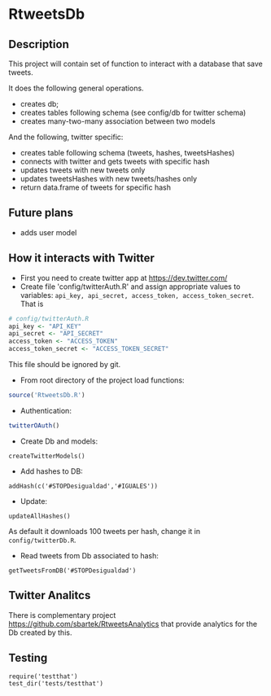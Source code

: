 # RtweetsDb


## Description

This project will contain set of function to interact with a database
that save tweets.

It does the following general operations.


* creates db;
* creates tables following schema (see config/db for twitter schema)
* creates many-two-many association between two models

And the following, twitter specific:

* creates table following schema (tweets, hashes, tweetsHashes)
* connects with twitter and gets tweets with specific hash
* updates tweets with new tweets only 
* updates tweetsHashes with new tweets/hashes only
* return data.frame of tweets for specific hash

## Future plans

* adds user model

## How it interacts with Twitter

* First you need to create twitter app at https://dev.twitter.com/
* Create file 'config/twitterAuth.R' and assign appropriate values to variables: 
`api_key, api_secret, access_token, access_token_secret`. That is
```R
# config/twitterAuth.R
api_key <- "API_KEY"
api_secret <- "API_SECRET"
access_token <- "ACCESS_TOKEN"
access_token_secret <- "ACCESS_TOKEN_SECRET"
```
This file should be ignored by git.
* From root directory of the project load functions:
```R
source('RtweetsDb.R')
```
* Authentication:
```R
twitterOAuth()
```
* Create Db and models:
```
createTwitterModels()
```
* Add hashes to DB:
```
addHash(c('#STOPDesigualdad','#IGUALES'))
```
* Update:
```
updateAllHashes()
```
As default it downloads 100 tweets per hash, change it in
`config/twitterDb.R`.
* Read tweets from Db associated to hash:
```
getTweetsFromDB('#STOPDesigualdad')
```

## Twitter Analitcs

There is complementary project https://github.com/sbartek/RtweetsAnalytics
that provide analytics for the Db created by this.

## Testing

    require('testthat')
    test_dir('tests/testthat')

